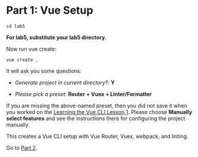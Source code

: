 # Part 1: Vue Setup

```
cd lab5
```

**For lab5, substitute your lab5 directory.**


Now run vue create:

```
vue create .
```

It will ask you some questions:

- _Generate project in current directory?_: **Y**

- _Please pick a preset_: **Router + Vuex + Linter/Formatter**

If you are missing the above-named preset, then you did not save it when you
worked on the [Learning the Vue CLI Lesson 1](https://github.com/BYU-CS-260-Winter-2019/learning-vue-cli/blob/master/tutorials/lesson1.md). Please choose **Manually
select features** and see the instructions there for configuring the project manually.

This creates a Vue CLI setup with Vue Router, Vuex, webpack, and linting.

Go to [Part 2](/tutorials/part2.md).
